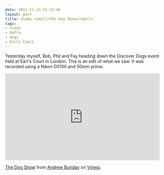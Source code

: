 ```yaml
---
date: 2011-11-13 21:13:48
layout: post
title: Video <small>The Dog Show</small>
tags:
- nikon
- GoPro
- dogs
- Earls Court
---
```


Yesterday myself, Bob, Phil and Fay heading down the Discover Dogs event held at
Earl's Court in London. This is an edit of what we saw. It was recorded using a
Nikon D5100 and 50mm prime.

<iframe src="http://player.vimeo.com/video/32043282?color=F05822" width="500" height="281" frameborder="0" webkitAllowFullScreen mozallowfullscreen allowFullScreen></iframe> <p><a href="http://vimeo.com/32043282">The Dog Show</a> from <a href="http://vimeo.com/andrewbunday">Andrew Bunday</a> on <a href="http://vimeo.com">Vimeo</a>.</p>
